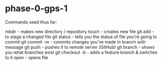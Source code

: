 # phase-0-gps-1

Commands used thus far:

mkdir - makes new directory / repository
touch - creates new file
git add - to stage a changed file
git status - tells you the status of file you're going to commit
git commit -m - commits changes you've made in branch with message
git push - pushes it to remote server (GitHub)
git branch - shows you what branches exist
git checkout -b - adds a feature branch & switches to it
open - opens file
